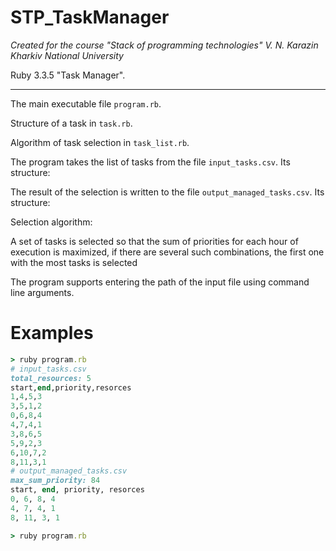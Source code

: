 # STP_TaskManager

_Created for the course "Stack of programming technologies" V. N. Karazin Kharkiv National University_

Ruby 3.3.5 "Task Manager".

---

The main executable file `program.rb`.

Structure of a task in `task.rb`.

Algorithm of task selection in `task_list.rb`.

The program takes the list of tasks from the file `input_tasks.csv`.
Its structure:

The result of the selection is written to the file `output_managed_tasks.csv`.
Its structure:

Selection algorithm:

A set of tasks is selected so that the sum of priorities for each hour of execution is maximized, if there are several such combinations, the first one with the most tasks is selected

The program supports entering the path of the input file using command line arguments.

# Examples

```ruby
> ruby program.rb
# input_tasks.csv
total_resources: 5
start,end,priority,resorces
1,4,5,3
3,5,1,2
0,6,8,4
4,7,4,1
3,8,6,5
5,9,2,3
6,10,7,2
8,11,3,1
# output_managed_tasks.csv
max_sum_priority: 84
start, end, priority, resorces
0, 6, 8, 4
4, 7, 4, 1
8, 11, 3, 1

> ruby program.rb


```
